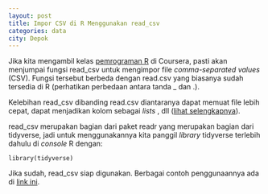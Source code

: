 ```yaml
---
layout: post
title: Impor CSV di R Menggunakan read_csv
categories: data
city: Depok
---
```

Jika kita mengambil kelas [pemrograman R](https://www.coursera.org/learn/r-programming) di Coursera, pasti akan menjumpai fungsi read_csv untuk mengimpor file _comma-separated values_ (CSV). Fungsi tersebut berbeda dengan read.csv yang biasanya sudah tersedia di R (perhatikan perbedaan antara tanda _ dan .). 

Kelebihan read_csv dibanding read.csv diantaranya dapat memuat file lebih cepat, dapat menjadikan kolom sebagai _lists_ , dll ([lihat selengkapnya](https://medium.com/r-tutorials/r-functions-daily-read-csv-3c418c25cba4)).

read_csv merupakan bagian dari paket readr yang merupakan bagian dari tidyverse, jadi untuk menggunakannya kita panggil _library_ tidyverse terlebih dahulu di _console_ R dengan:

  `library(tidyverse)`

Jika sudah, read_csv siap digunakan. Berbagai contoh penggunaannya ada di [link ini](https://r4ds.had.co.nz/data-import.html).
